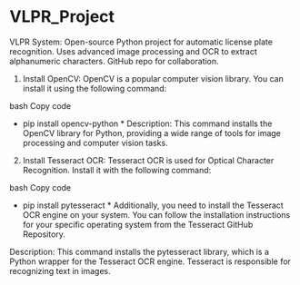 # VLPR_Project
VLPR System: Open-source Python project for automatic license plate recognition. Uses advanced image processing and OCR to extract alphanumeric characters. GitHub repo for collaboration.
 1. Install OpenCV:
OpenCV is a popular computer vision library. You can install it using the following command:

bash
Copy code
* pip install opencv-python *
Description: This command installs the OpenCV library for Python, providing a wide range of tools for image processing and computer vision tasks.

2. Install Tesseract OCR:
Tesseract OCR is used for Optical Character Recognition. Install it with the following command:

bash
Copy code
* pip install pytesseract *
Additionally, you need to install the Tesseract OCR engine on your system. You can follow the installation instructions for your specific operating system from the Tesseract GitHub Repository.

Description: This command installs the pytesseract library, which is a Python wrapper for the Tesseract OCR engine. Tesseract is responsible for recognizing text in images.
